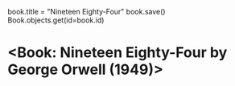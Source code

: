 book.title = "Nineteen Eighty-Four"
book.save()
Book.objects.get(id=book.id)
# <Book: Nineteen Eighty-Four by George Orwell (1949)>

